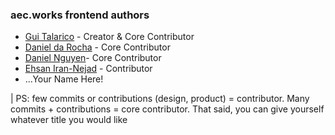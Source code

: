 ### aec.works frontend authors

* [Gui Talarico](github.com/gtalarico) - Creator & Core Contributor
* [Daniel da Rocha](github.com/danrocha) - Core Contributor
* [Daniel Nguyen](github.com/daneyul)- Core Contributor 
* [Ehsan Iran-Nejad](github.com/eirannejad) - Contributor
* ...Your Name Here! 


| PS: few commits or contributions (design, product) = contributor. Many commits + contributions = core contributor. That said, you can give yourself whatever title you would like
